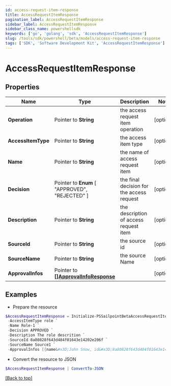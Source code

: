 ```yaml
---
id: access-request-item-response
title: AccessRequestItemResponse
pagination_label: AccessRequestItemResponse
sidebar_label: AccessRequestItemResponse
sidebar_class_name: powershellsdk
keywords: ['go', 'golang', 'sdk', 'AccessRequestItemResponse'] 
slug: /tools/sdk/powershell/beta/models/access-request-item-response
tags: ['SDK', 'Software Development Kit', 'AccessRequestItemResponse']
---
```



# AccessRequestItemResponse

## Properties

Name | Type | Description | Notes
------------ | ------------- | ------------- | -------------
**Operation** |  Pointer to **String** | the access request item operation | [optional] 
**AccessItemType** |  Pointer to **String** | the access item type | [optional] 
**Name** |  Pointer to **String** | the name of access request item | [optional] 
**Decision** |  Pointer to  **Enum** [  "APPROVED",    "REJECTED" ] | the final decision for the access request | [optional] 
**Description** |  Pointer to **String** | the description of access request item | [optional] 
**SourceId** |  Pointer to **String** | the source id | [optional] 
**SourceName** |  Pointer to **String** | the source Name | [optional] 
**ApprovalInfos** |  Pointer to [**[]ApprovalInfoResponse**](approval-info-response) |  | [optional] 

## Examples

- Prepare the resource
```powershell
$AccessRequestItemResponse = Initialize-PSSailpointBetaAccessRequestItemResponse  -Operation Add `
 -AccessItemType role `
 -Name Role-1 `
 -Decision APPROVED `
 -Description The role descrition `
 -SourceId 8a80828f643d484f01643e14202e206f `
 -SourceName Source1 `
 -ApprovalInfos [{name&#x3D;John Snow, id&#x3D;8a80828f643d484f01643e14202e2000, status&#x3D;Approved}]
```

- Convert the resource to JSON
```powershell
$AccessRequestItemResponse | ConvertTo-JSON
```


[[Back to top]](#) 

